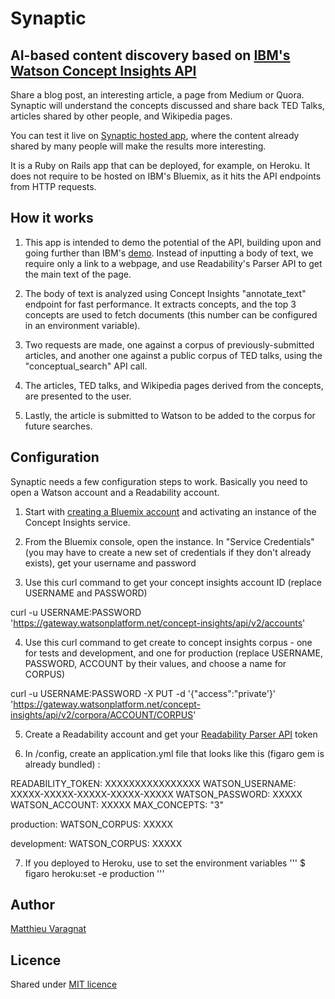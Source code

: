 # Synaptic
## AI-based content discovery based on [IBM's Watson Concept Insights API](http://www.ibm.com/smarterplanet/us/en/ibmwatson/developercloud/concept-insights.html)

Share a blog post, an interesting article, a page from Medium or Quora. Synaptic will understand the concepts discussed and share back TED Talks, articles shared by other people, and Wikipedia pages.

You can test it live on [Synaptic hosted app](http://synaptic.herokuapp.com/), where the content already shared by many people will make the results more interesting.

It is a Ruby on Rails app that can be deployed, for example, on Heroku. It does not require to be hosted on IBM's Bluemix, as it hits the API endpoints from HTTP requests.

## How it works

1) This app is intended to demo the potential of the API, building upon and going further than IBM's [demo](https://concept-insights-demo.mybluemix.net/). Instead of inputting a body of text, we require only a link to a webpage, and use Readability's Parser API to get the main text of the page.

2) The body of text is analyzed using Concept Insights "annotate_text" endpoint for fast performance. It extracts concepts, and the top 3 concepts are used to fetch documents (this number can be configured in an environment variable).

3) Two requests are made, one against a corpus of previously-submitted articles, and another one against a public corpus of TED talks, using the "conceptual_search" API call.

4) The articles, TED talks, and Wikipedia pages derived from the concepts, are presented to the user.

5) Lastly, the article is submitted to Watson to be added to the corpus for future searches.

## Configuration

Synaptic needs a few configuration steps to work. Basically you need to open a Watson account and a Readability account.

1) Start with [creating a Bluemix account](https://console.ng.bluemix.net/catalog/services/concept-insights/) and activating an instance of the Concept Insights service.

2) From the Bluemix console, open the instance. In "Service Credentials" (you may have to create a new set of credentials if they don't already exists), get your username and password

3) Use this curl command to get your concept insights account ID (replace USERNAME and PASSWORD)

curl -u USERNAME:PASSWORD 'https://gateway.watsonplatform.net/concept-insights/api/v2/accounts'

4) Use this curl command to get create to concept insights corpus - one for tests and development, and one for production (replace USERNAME, PASSWORD, ACCOUNT by their values, and choose a name for CORPUS)

curl -u USERNAME:PASSWORD -X PUT -d '{"access":"private'}' 'https://gateway.watsonplatform.net/concept-insights/api/v2/corpora/ACCOUNT/CORPUS'

5) Create a Readability account and get your [Readability Parser API](https://www.readability.com/developers/api/parser) token

6) In /config, create an application.yml file that looks like this (figaro gem is already bundled) :

READABILITY_TOKEN: XXXXXXXXXXXXXXXX
WATSON_USERNAME: XXXXX-XXXXX-XXXXX-XXXXX-XXXXX
WATSON_PASSWORD: XXXXX
WATSON_ACCOUNT: XXXXX
MAX_CONCEPTS: "3"

production:
  WATSON_CORPUS: XXXXX

development:
  WATSON_CORPUS: XXXXX

7) If you deployed to Heroku, use to set the environment variables
'''
$ figaro heroku:set -e production
'''

## Author
[Matthieu Varagnat](https://twitter.com/MVaragnat)

## Licence
Shared under [MIT licence](http://choosealicense.com/licenses/mit/)

